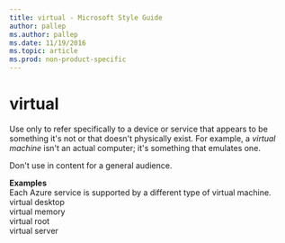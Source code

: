 ```yaml
---
title: virtual - Microsoft Style Guide
author: pallep
ms.author: pallep
ms.date: 11/19/2016
ms.topic: article
ms.prod: non-product-specific
---
```


# virtual

Use
only to refer specifically to a device or service that appears to be
something it's not or that doesn't physically exist. For
example, a *virtual machine* isn't an actual computer; it's something that emulates one.

Don't use in content for a general audience.

**Examples**  
Each Azure service is supported by a different type of virtual machine.  
virtual desktop  
virtual memory  
virtual root  
virtual server  
